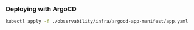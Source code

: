 ### Deploying with ArgoCD
```sh
kubectl apply -f ./observability/infra/argocd-app-manifest/app.yaml
```